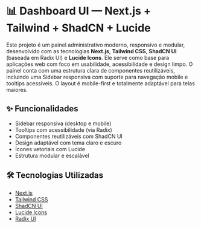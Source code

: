 # 📊 Dashboard UI — Next.js + Tailwind + ShadCN + Lucide

Este projeto é um painel administrativo moderno, responsivo e modular, desenvolvido com as tecnologias **Next.js**, **Tailwind CSS**, **ShadCN UI** (baseada em Radix UI) e **Lucide Icons**. Ele serve como base para aplicações web com foco em usabilidade, acessibilidade e design limpo. O painel conta com uma estrutura clara de componentes reutilizáveis, incluindo uma Sidebar responsiva com suporte para navegação mobile e tooltips acessíveis. O layout é mobile-first e totalmente adaptável para telas maiores.

## ✨ Funcionalidades

- Sidebar responsiva (desktop e mobile)
- Tooltips com acessibilidade (via Radix)
- Componentes reutilizáveis com ShadCN UI
- Design adaptável com tema claro e escuro
- Ícones vetoriais com Lucide
- Estrutura modular e escalável

## 🛠️ Tecnologias Utilizadas

- [Next.js](https://nextjs.org/)
- [Tailwind CSS](https://tailwindcss.com/)
- [ShadCN UI](https://ui.shadcn.com/)
- [Lucide Icons](https://lucide.dev/)
- [Radix UI](https://www.radix-ui.com/)
